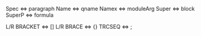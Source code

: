Spec <=> paragraph
Name <=> qname
Namex <=> moduleArg
Super <=> block
SuperP <=> formula

L/R BRACKET <=> []
L/R BRACE <=> {}
TRCSEQ <=> ;
